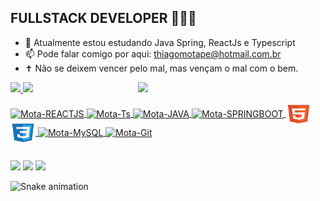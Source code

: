 ## FULLSTACK DEVELOPER 👨🏽‍💻

- 🌱 Atualmente estou estudando Java Spring, ReactJs e Typescript
- 📫 Pode falar comigo por aqui: thiagomotape@hotmail.com.br
- ✝️ Não se deixem vencer pelo mal, mas vençam o mal com o bem.

<div >
  <a href="https://github.com/thiagomotaPE">
  <img height="160em" src="https://github-readme-stats.vercel.app/api?username=thiagomotaPE&show_icons=true&theme=dark&include_all_commits=true&count_private=true"/>
  <img height="160em" src="https://github-readme-stats.vercel.app/api/top-langs/?username=thiagomotaPE&layout=compact&langs_count=7&theme=dark"/>
  <img align="right" width="300" src="https://i2.wp.com/allhtaccess.info/wp-content/uploads/2018/03/programming.gif?fit=1281%2C716&ssl=1" />
</div>
  
 <div style="display: inline_block"><br>
  <img align="center" alt="Mota-REACTJS" height="30" width="40" src="https://cdn.jsdelivr.net/gh/devicons/devicon/icons/react/react-original.svg" />
  <img align="center" alt="Mota-Ts" height="30" width="40" src="https://cdn.jsdelivr.net/gh/devicons/devicon/icons/typescript/typescript-original.svg">
  <img align="center" alt="Mota-JAVA" height="30" width="40" src="https://cdn.jsdelivr.net/gh/devicons/devicon/icons/java/java-original-wordmark.svg" />
  <img align="center" alt="Mota-SPRINGBOOT" height="30" width="40" src="https://cdn.jsdelivr.net/gh/devicons/devicon/icons/spring/spring-original.svg" />
  <img align="center" alt="Mota-HTML" height="30" width="40" src="https://raw.githubusercontent.com/devicons/devicon/master/icons/html5/html5-original.svg">
  <img align="center" alt="Mota-CSS" height="30" width="40" src="https://raw.githubusercontent.com/devicons/devicon/master/icons/css3/css3-original.svg">
  <img align="center" alt="Mota-MySQL" height="30" width="40" src="https://cdn.jsdelivr.net/gh/devicons/devicon/icons/mysql/mysql-original-wordmark.svg" />
  <img align="center" alt="Mota-Git" height="30" width="40" src="https://cdn.jsdelivr.net/gh/devicons/devicon/icons/git/git-original.svg" />
 </div>
  
  ##
  
<div> 
  <a href="https://www.instagram.com/eu_thiagomota/" target="_blank" rel="external"><img src="https://img.shields.io/badge/-Instagram-%23E4405F?style=for-the-badge&logo=instagram&logoColor=white" target="_blank" rel="external"></a>
  <a href = "https://outlook.live.com/mail/0/"><img src="https://img.shields.io/badge/Microsoft_Outlook-0078D4?style=for-the-badge&logo=microsoft-outlook&logoColor=white" target="_blank" rel="external"></a>
  <a href="https://www.linkedin.com/in/thiago-mota-a97036192/" target="_blank"><img src="https://img.shields.io/badge/-LinkedIn-%230077B5?style=for-the-badge&logo=linkedin&logoColor=white" target="_blank" rel="external"></a> 
 
  ![Snake animation](https://github.com/thiagomotaPE/thiagomotaPE/blob/output/github-contribution-grid-snake.svg)
 
</div>


